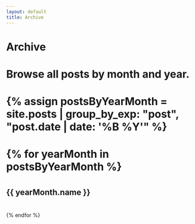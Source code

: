 ```yaml
---
layout: default
title: Archive
---
```


# Archive

# Browse all posts by month and year.

# {% assign postsByYearMonth = site.posts | group_by_exp: "post", "post.date | date: '%B %Y'" %}
# {% for yearMonth in postsByYearMonth %}
 # <h2>{{ yearMonth.name }}</h2>
  # <ul>
     
{% endfor %}
